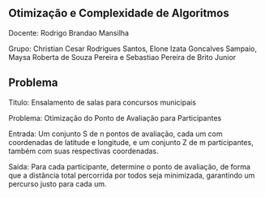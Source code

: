 ## Otimização e Complexidade de Algoritmos

Docente: Rodrigo Brandao Mansilha



Grupo: Christian Cesar Rodrigues Santos, Elone Izata Goncalves Sampaio, Maysa Roberta de Souza Pereira e Sebastiao Pereira de Brito Junior

## Problema

Titulo: Ensalamento de salas para concursos municipais

Problema: Otimização do Ponto de Avaliação para Participantes

Entrada: Um conjunto S de n pontos de avaliação, cada um com coordenadas de latitude e longitude, e um conjunto Z de m participantes, também com suas respectivas coordenadas.

Saída: Para cada participante, determine o ponto de avaliação, de forma que a distância total percorrida por todos seja minimizada, garantindo um percurso justo para cada um.
